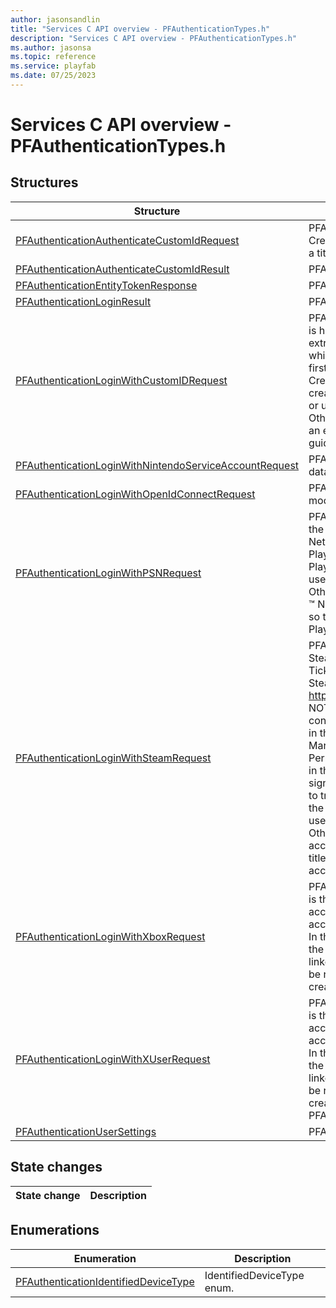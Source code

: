 ```yaml
---
author: jasonsandlin
title: "Services C API overview - PFAuthenticationTypes.h"
description: "Services C API overview - PFAuthenticationTypes.h"
ms.author: jasonsa
ms.topic: reference
ms.service: playfab
ms.date: 07/25/2023
---
```


# Services C API overview - PFAuthenticationTypes.h

  
## Structures  

| Structure | Description |  
| --- | --- |  
| [PFAuthenticationAuthenticateCustomIdRequest](structs/pfauthenticationauthenticatecustomidrequest.md) | PFAuthenticationAuthenticateCustomIdRequest data model. Create or return a game_server entity token. Caller must be a title entity. |  
| [PFAuthenticationAuthenticateCustomIdResult](structs/pfauthenticationauthenticatecustomidresult.md) | PFAuthenticationAuthenticateCustomIdResult data model. |  
| [PFAuthenticationEntityTokenResponse](structs/pfauthenticationentitytokenresponse.md) | PFAuthenticationEntityTokenResponse data model. |  
| [PFAuthenticationLoginResult](structs/pfauthenticationloginresult.md) | PFAuthenticationLoginResult data model. |  
| [PFAuthenticationLoginWithCustomIDRequest](structs/pfauthenticationloginwithcustomidrequest.md) | PFAuthenticationLoginWithCustomIDRequest data model. It is highly recommended that developers ensure that it is extremely unlikely that a customer could generate an ID which is already in use by another customer. If this is the first time a user has signed in with the Custom ID and CreateAccount is set to true, a new PlayFab account will be created and linked to the Custom ID. In this case, no email or username will be associated with the PlayFab account. Otherwise, if no PlayFab account is linked to the Custom ID, an error indicating this will be returned, so that the title can guide the user through creation of a PlayFab account. |  
| [PFAuthenticationLoginWithNintendoServiceAccountRequest](structs/pfauthenticationloginwithnintendoserviceaccountrequest.md) | PFAuthenticationLoginWithNintendoServiceAccountRequest data model. |  
| [PFAuthenticationLoginWithOpenIdConnectRequest](structs/pfauthenticationloginwithopenidconnectrequest.md) | PFAuthenticationLoginWithOpenIdConnectRequest data model. |  
| [PFAuthenticationLoginWithPSNRequest](structs/pfauthenticationloginwithpsnrequest.md) | PFAuthenticationLoginWithPSNRequest data model. If this is the first time a user has signed in with the PlayStation :tm: Network account and CreateAccount is set to true, a new PlayFab account will be created and linked to the PlayStation :tm: Network account. In this case, no email or username will be associated with the PlayFab account. Otherwise, if no PlayFab account is linked to the PlayStation :tm: Network account, an error indicating this will be returned, so that the title can guide the user through creation of a PlayFab account. |  
| [PFAuthenticationLoginWithSteamRequest](structs/pfauthenticationloginwithsteamrequest.md) | PFAuthenticationLoginWithSteamRequest data model. Steam sign-in is accomplished with the Steam Session Ticket. More information on the Ticket can be found in the Steamworks SDK, here: https://partner.steamgames.com/documentation/auth. NOTE: For Steam authentication to work, the title must be configured with the Steam Application ID and Web API Key in the PlayFab Game Manager (under Steam in the Add-ons Marketplace). You can obtain a Web API Key from the Permissions page of any Group associated with your App ID in the Steamworks site. If this is the first time a user has signed in with the Steam account and CreateAccount is set to true, a new PlayFab account will be created and linked to the provided account's Steam ID. In this case, no email or username will be associated with the PlayFab account. Otherwise, if no PlayFab account is linked to the Steam account, an error indicating this will be returned, so that the title can guide the user through creation of a PlayFab account. |  
| [PFAuthenticationLoginWithXboxRequest](structs/pfauthenticationloginwithxboxrequest.md) | PFAuthenticationLoginWithXboxRequest data model. If this is the first time a user has signed in with the Xbox Live account and CreateAccount is set to true, a new PlayFab account will be created and linked to the Xbox Live account. In this case, no email or username will be associated with the PlayFab account. Otherwise, if no PlayFab account is linked to the Xbox Live account, an error indicating this will be returned, so that the title can guide the user through creation of a PlayFab account. |  
| [PFAuthenticationLoginWithXUserRequest](structs/pfauthenticationloginwithxuserrequest.md) | PFAuthenticationLoginWithXUserRequest data model. If this is the first time a user has signed in with the Xbox Live account and CreateAccount is set to true, a new PlayFab account will be created and linked to the Xbox Live account. In this case, no email or username will be associated with the PlayFab account. Otherwise, if no PlayFab account is linked to the Xbox Live account, an error indicating this will be returned, so that the title can guide the user through creation of a PlayFab account. Request object for PFAuthenticationLoginWithXUserAsync. |  
| [PFAuthenticationUserSettings](structs/pfauthenticationusersettings.md) | PFAuthenticationUserSettings data model. |  
  
## State changes  
  
| State change | Description |  
| --- | --- |  
  
## Enumerations  

| Enumeration | Description |  
| --- | --- |  
| [PFAuthenticationIdentifiedDeviceType](enums/pfauthenticationidentifieddevicetype.md) | IdentifiedDeviceType enum.|  
